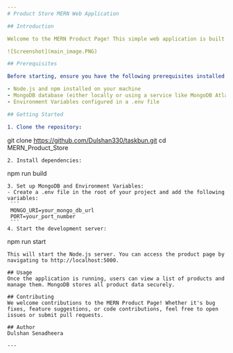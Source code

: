 ```yaml
---
# Product Store MERN Web Application

## Introduction

Welcome to the MERN Product Page! This simple web application is built using the MERN stack (MongoDB, Express, React, and Node.js). It allows users to view and manage product details with a clean and efficient design.

![Screenshot](main_image.PNG)

## Prerequisites

Before starting, ensure you have the following prerequisites installed and set up:

- Node.js and npm installed on your machine
- MongoDB database (either locally or using a service like MongoDB Atlas)
- Environment Variables configured in a .env file

## Getting Started

1. Clone the repository:

   ```
   git clone https://github.com/Dulshan330/taskbun.git
   cd MERN_Product_Store
   ```
2. Install dependencies:

   ```
   npm run build
   ```
  3. Set up MongoDB and Environment Variables:
  - Create a .env file in the root of your project and add the following variables:
    ```
    MONGO_URI=your_mongo_db_url
    PORT=your_port_number
    ```
4. Start the development server:

   ```
   npm run start
   ```
   This will start the Node.js server. You can access the product page by navigating to http://localhost:5000.

## Usage
Once the application is running, users can view a list of products and manage them. MongoDB stores all product data securely.

## Contributing
We welcome contributions to the MERN Product Page! Whether it's bug fixes, feature suggestions, or code contributions, feel free to open issues or submit pull requests.

## Author
Dulshan Senadheera

---
```

